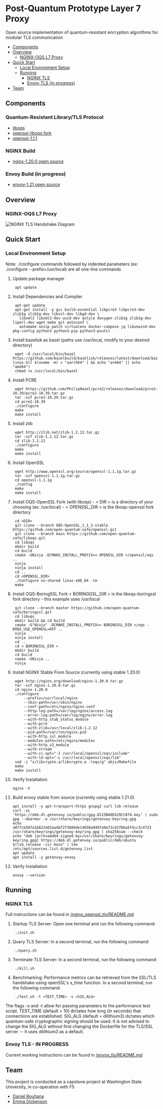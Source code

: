 # Post-Quantum Prototype Layer 7 Proxy

Open source implementation of quantum-resistant encryption algorithms for modular TLS communication

- [Components](https://github.com/wsu-cpts421-sp22/f5-quantum/tree/main#components)
- [Overview](https://github.com/wsu-cpts421-sp22/f5-quantum/tree/main#overview)
  - [NGINX-OQS L7 Proxy](https://github.com/wsu-cpts421-sp22/f5-quantum#nginx-oqs-l7-proxy)
- [Quick Start](https://github.com/wsu-cpts421-sp22/f5-quantum/tree/main#quick-start)
  - [Local Environment Setup](https://github.com/wsu-cpts421-sp22/f5-quantum#local-environment-setup)
  - [Running](https://github.com/wsu-cpts421-sp22/f5-quantum#running)
    - [NGINX TLS](https://github.com/wsu-cpts421-sp22/f5-quantum#nginx-tls)
    - [Envoy TLS (in progress)](https://github.com/wsu-cpts421-sp22/f5-quantum#envoy-tls---in-progress)
- [Team](https://github.com/wsu-cpts421-sp22/f5-quantum#team)


## Components

### Quantum-Resistant Library/TLS Protocol
- [liboqs](https://github.com/open-quantum-safe/liboqs)
- [openssl-liboqs fork](https://github.com/open-quantum-safe/openssl)
- [openssl-1.1.1](https://github.com/openssl/openssl/tree/OpenSSL_1_1_1-stable)


### NGINX Build
- [nginx-1.20.0 open source](https://github.com/nginx/nginx/tree/branches/stable-1.20)


### Envoy Build (in progress)
- [envoy-1.21 open source](https://github.com/envoyproxy/envoy/tree/release/v1.21)


## Overview

### NGINX-OQS L7 Proxy

![NGINX TLS Handshake Diagram](https://drive.google.com/uc?id=1hASfFvcxFHRVDw9Yi2F1NEN0hPWkRAAN)

## Quick Start

### Local Environment Setup

Note: ./configure commands followed by indented parameters (ex: ./configure --prefix=/usr/local) are all one-line commands

1. Update package manager

        apt update

2. Install Dependencies and Compiler

        apt-get update
        apt-get install -y gcc build-essential libpcre3 libpcre3-dev zlib1g zlib1g-dev libssl-dev libgd-dev \
          libxml2 libxml2-dev uuid-dev astyle doxygen zlib1g zlib1g-dev liperl-dev wget make git autoconf \
          automake unzip patch virtualenv docker-compose jq libunwind-dev pkg-config python3 python3-pip python3-psutil

3. Install bazelisk as bazel (paths use /usr/local, modify to your desired directory)

        wget -O /usr/local/bin/bazel https://github.com/bazelbuild/bazelisk/releases/latest/download/bazelisk-linux-$([ $(uname -m) = "aarch64" ] && echo "arm64" || echo "amd64")
        chmod +x /usr/local/bin/bazel

4. Install PCRE

        wget https://github.com/PhilipHazel/pcre2/releases/download/pcre2-10.39/pcre2-10.39.tar.gz
        tar -xzf pcre2-10.39.tar.gz
        cd pcre2-10.39
        ./configure
        make
        make install

5. Install zlib

        wget http://zlib.net/zlib-1.2.12.tar.gz
        tar -xzf zlib-1.2.12.tar.gz
        cd zlib-1.2.12
        ./configure
        make
        make install
	
6. Install OpenSSL

        wget http://www.openssl.org/source/openssl-1.1.1g.tar.gz
        tar -xzf openssl-1.1.1g.tar.gz
        cd openssl-1.1.1g
        ./config
        make
        make install

7. Install OQS-OpenSSL Fork (with liboqs) - < DIR > is a directory of your choosing (ex: /usr/local) - < OPENSSL_DIR > is the liboqs-openssl fork directory

        cd <DIR>
        git clone --branch OQS-OpenSSL_1_1_1-stable https://github.com/open-quantum-safe/openssl.git
        git clone --branch main https://github.com/open-quantum-safe/liboqs.git
        cd liboqs
        mkdir build
        cd build
        cmake -GNinja -DCMAKE_INSTALL_PREFIX=< OPENSSL_DIR >/openssl/oqs ..
        ninja
        ninja install
        cd ..
        cd <OPENSSL_DIR>
        ./Configure no-shared linux-x86_64 -lm
        make


8. Install OQS-BoringSSL Fork < BORINGGSL_DIR > is the liboqs-boringssl fork directory - this example uses /usr/local

        git clone --branch master https://github.com/open-quantum-safe/boringssl.git 
        cd liboqs
        mkdir build && cd build
        cmake -G"Ninja" -DCMAKE_INSTALL_PREFIX=< BORINGSSL_DIR >/oqs -DOQS_USE_OPENSSL=OFF ..
        ninja
        ninja install
        cd ..
        cd < BORINGSSL_DIR >
        mkdir build
        cd build
        cmake -GNinja ..
        ninja

9. Install NGINX Stable From Source (currently using stable 1.20.0)

        wget http://nginx.org/download/nginx-1.20.0.tar.gz 
        tar -xzf nginx-1.20.0.tar.gz
        cd nginx-1.20.0
        ./configure 
            --prefix=/usr/local/nginx
            --sbin-path=/usr/sbin/nginx
            --conf-path=/etc/nginx/nginx.conf
            --http-log-path=/var/log/nginx/access.log
            --error-log-path=/var/log/nginx/error.log
            --with-http_stub_status_module
            --with-pcre
            --with-zlib=/usr/local/zlib-1.2.12
            --pid-path=/var/run/nginx.pid
            --with-http_ssl_module
            --modules-path=/etc/nginx/modules
            --with-http_v2_module
            --with-stream
            --with-cc-opt="-I /usr/local/openssl/oqs/include"
            --with-ld-opt="-L /usr/local/openssl/oqs/lib"
        sed -i "s/libcrypto.a/libcrypto.a -loqs/g" objs/Makefile
        make
        make install

10. Verify Installation

        nginx -V

11. Build envoy stable from source (currently using stable 1.21.0)

        apt install -y apt-transport-https gnupg2 curl lsb-release
        curl -sL 'https://deb.dl.getenvoy.io/public/gpg.8115BA8E629CC074.key' | sudo gpg --dearmor -o /usr/share/keyrings/getenvoy-keyring.gpg
        echo a077cb587a1b622e03aa4bf2f3689de14658a9497a9af2c427bba5f4cc3c4723 /usr/share/keyrings/getenvoy-keyring.gpg | sha256sum --check
        echo "deb [arch=amd64 signed-by=/usr/share/keyrings/getenvoy-keyring.gpg] https://deb.dl.getenvoy.io/public/deb/ubuntu $(lsb_release -cs) main" | tee /etc/apt/sources.list.d/getenvoy.list
        apt update
        apt install -y getenvoy-envoy

12. Verify Installation

        envoy --version

## Running

### NGINX TLS

Full instructions can be found in [/nginx_openssl_tls/README.md](https://github.com/wsu-cpts421-sp22/f5-quantum/blob/main/nginx_openssl_tls/README.md)

1. Startup TLS Server: Open one terminal and run the following command:

        ./init.sh

2. Query TLS Server: In a second terminal, run the following command:

        ./query.sh

3. Terminate TLS Server: In a second terminal, run the following command:

        ./kill.sh

4. Benchmarking: Performance metrics can be retrieved from the SSL/TLS handshake using openSSL's s_time function. In a second terminal, run the following command:

        ./test.sh -t <TEST_TIME> -s <SIG_ALG>

The flags -s and -t allow for passing parameters to the performance test script. TEST_TIME (default = 10) dictates how long (in seconds) that connections are established. SIG_ALG (default = dilithium3) dictates which quantum-safe cryptographic signing should be used. It is not advised to change the SIG_ALG without first changing the Dockerfile for the TLS/SSL server -- it uses dilithium3 as a default.

### Envoy TLS - IN PROGRESS

Current working instructions can be found in [/envoy_tls/README.md](https://github.com/wsu-cpts421-sp22/f5-quantum/blob/main/envoy_tls/README.md)


## Team

This project is conducted as a capstone project at Washington State University, in co-operation with F5

- [Daniel Rouhana](https://github.com/drouhana)
- [Emma Dickenson](https://github.com/emmadickenson4)
